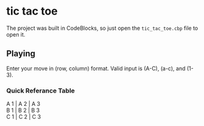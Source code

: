 # tic tac toe

The project was built in CodeBlocks, so just open the `tic_tac_toe.cbp` file to open it.

## Playing

Enter your move in (row, column) format. Valid input is (A-C), (a-c), and (1-3).

### Quick Referance Table

A 1 | A 2 | A 3  
B 1 | B 2 | B 3  
C 1 | C 2 | C 3  